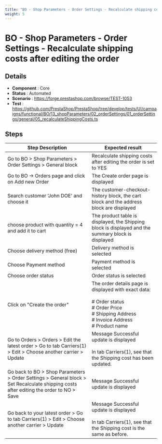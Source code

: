 ```yaml
---
title: "BO - Shop Parameters - Order Settings - Recalculate shipping costs after editing the order"
weight: 5
---
```


# BO - Shop Parameters - Order Settings - Recalculate shipping costs after editing the order
## Details
* **Component** : Core
* **Status** : Automated
* **Scenario** : https://forge.prestashop.com/browse/TEST-1053
* **Test** : https://github.com/PrestaShop/PrestaShop/tree/develop/tests/UI/campaigns/functional/BO/13_shopParameters/02_orderSettings/01_orderSettings/general/05_recalculateShippingCosts.ts

## Steps
| Step Description | Expected result |
| ----- | ----- |
| Go to BO > Shop Parameters > Order Settings > General block | Recalculate shipping costs after editing the order is set to YES |
| Go to BO -> Orders page and click on Add new Order | The Create order page is displayed |
| Search customer 'John DOE' and choose it | The customer-checkout-history block, the cart block and the address block are displayed |
| choose product with quantity = 4 and add it to cart | The product table is displayed, the Shipping block is displayed and the summary block is displayed |
| Choose delivery method (free) | Delivery method is selected |
| Choose Payment method | Payment method is selected |
| Choose order status | Order status is selected |
| Click on "Create the order" | The order details page is displayed with exact data:<br><br># Order status<br># Order Price<br># Shipping Address<br># Invoice Address<br># Product name |
| Go to Orders > Orders > Edit the latest order > Go to tab Carriers(1) > Edit > Choose another carrier > Update | Message Successful update is displayed<br><br>In tab Carriers(1), see that the Shipping cost has been updated. |
| Go back to BO > Shop Parameters > Order Settings > General block > Set Recalculate shipping costs after editing the order to NO > Save | Message Successful update is displayed |
| Go back to your latest order > Go to tab Carriers(1) > Edit > Choose another carrier > Update | Message Successful update is displayed<br><br>In tab Carriers(1), see that the Shipping cost is the same as before. |
